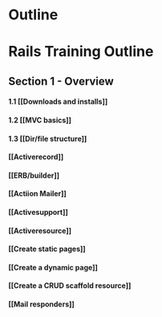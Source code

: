 # Outline

# Rails Training Outline

## Section 1 - Overview
#### 1.1 [[Downloads and installs]]

#### 1.2 [[MVC basics]]

#### 1.3 [[Dir/file structure]]


#### [[Activerecord]]

#### [[ERB/builder]]

#### [[Actiion Mailer]]

#### [[Activesupport]]

#### [[Activeresource]]

#### [[Create static pages]]

#### [[Create a dynamic page]]

#### [[Create a CRUD scaffold resource]]

#### [[Mail responders]]